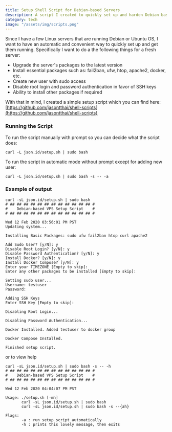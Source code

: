 ```yaml
---
title: Setup Shell Script for Debian-based Servers
description: A script I created to quickly set up and harden Debian based servers.
category: tech
image: "/assets/img/scripts.png"
---
```


Since I have a few Linux servers that are running Debian or Ubuntu OS, I want to have an automatic and convenient way to quickly set up and get them running.  Specifically I want to do a the following things for a fresh server:

* Upgrade the server's packages to the latest version
* Install essential packages such as: fail2ban, ufw, htop, apache2, docker, etc.
* Create new user with sudo access
* Disable root login and password authentication in favor of SSH keys
* Ability to install other packages if required

With that in mind, I created a simple setup script which you can find here: [https://github.com/jasontthai/shell-scripts](https://github.com/jasontthai/shell-scripts)

### Running the Script
To run the script manually with prompt so you can decide what the script does:
```
curl -L json.id/setup.sh | sudo bash
```
To run the script in automatic mode without prompt except for adding new user:
```
curl -L json.id/setup.sh | sudo bash -s -- -a
```

### Example of output
```shell
curl -sL json.id/setup.sh | sudo bash
# ## ## ## ## ## ## ## ## ## ## ## ## #
#    Debian-based VPS Setup Script    #
# ## ## ## ## ## ## ## ## ## ## ## ## #

Wed 12 Feb 2020 03:56:01 PM PST
Updating system...

Installing Basic Packages: sudo ufw fail2ban htop curl apache2

Add Sudo User? [y/N]: y
Disable Root Login? [y/N]: y
Disable Password Authentication? [y/N]: y
Install Docker? [y/N]: y
Install Docker Compose? [y/N]: y
Enter your TIMEZONE [Empty to skip]:
Enter any other packages to be installed [Empty to skip]:

Setting sudo user...
Username: testuser
Password:

Adding SSH Keys
Enter SSH Key [Empty to skip]:

Disabling Root Login...

Disabling Password Authentication...

Docker Installed. Added testuser to docker group

Docker Compose Installed.

Finished setup script.
```

or to view help
```shell
curl -sL json.id/setup.sh | sudo bash -s -- -h
# ## ## ## ## ## ## ## ## ## ## ## ## #
#    Debian-based VPS Setup Script    #
# ## ## ## ## ## ## ## ## ## ## ## ## #

Wed 12 Feb 2020 04:04:07 PM PST

Usage: ./setup.sh [-mh]
       curl -sL json.id/setup.sh | sudo bash
       curl -sL json.id/setup.sh | sudo bash -s --{ah}

Flags:
       -a : run setup script automatically
       -h : prints this lovely message, then exits
```